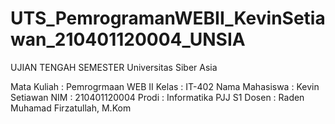 # UTS_PemrogramanWEBII_KevinSetiawan_210401120004_UNSIA
UJIAN TENGAH SEMESTER
Universitas Siber Asia

Mata Kuliah     : Pemrogrmaan WEB II
Kelas           : IT-402
Nama Mahasiswa  : Kevin Setiawan
NIM             : 210401120004
Prodi           : Informatika PJJ S1
Dosen           : Raden Muhamad Firzatullah, M.Kom
